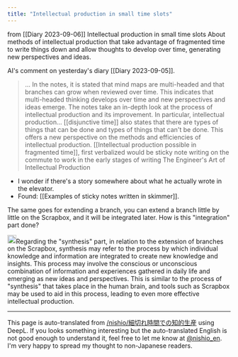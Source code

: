 ```yaml
---
title: "Intellectual production in small time slots"
---
```


from  [[Diary 2023-09-06]]
Intellectual production in small time slots
About methods of intellectual production that take advantage of fragmented time to write things down and allow thoughts to develop over time, generating new perspectives and ideas.

AI's comment on yesterday's diary [[Diary 2023-09-05]].
> ... In the notes, it is stated that mind maps are multi-headed and that branches can grow when reviewed over time. This indicates that multi-headed thinking develops over time and new perspectives and ideas emerge.
>  The notes take an in-depth look at the process of intellectual production and its improvement. In particular, intellectual production... [[disjunctive time]] also states that there are types of things that can be done and types of things that can't be done. This offers a new perspective on the methods and efficiencies of intellectual production.
[[Intellectual production possible in fragmented time]], first verbalized would be sticky note writing on the commute to work in the early stages of writing The Engineer's Art of Intellectual Production
- I wonder if there's a story somewhere about what he actually wrote in the elevator.
- Found: [[Examples of sticky notes written in skimmer]].

The same goes for extending a branch, you can extend a branch little by little on the Scrapbox, and it will be integrated later.
How is this "integration" part done?

<img src='https://scrapbox.io/api/pages/nishio-en/gpt/icon' alt='gpt.icon' height="19.5"/>Regarding the "synthesis" part, in relation to the extension of branches on the Scrapbox, synthesis may refer to the process by which individual knowledge and information are integrated to create new knowledge and insights. This process may involve the conscious or unconscious combination of information and experiences gathered in daily life and emerging as new ideas and perspectives. This is similar to the process of "synthesis" that takes place in the human brain, and tools such as Scrapbox may be used to aid in this process, leading to even more effective intellectual production.


---
This page is auto-translated from [/nishio/細切れ時間での知的生産](https://scrapbox.io/nishio/細切れ時間での知的生産) using DeepL. If you looks something interesting but the auto-translated English is not good enough to understand it, feel free to let me know at [@nishio_en](https://twitter.com/nishio_en). I'm very happy to spread my thought to non-Japanese readers.
